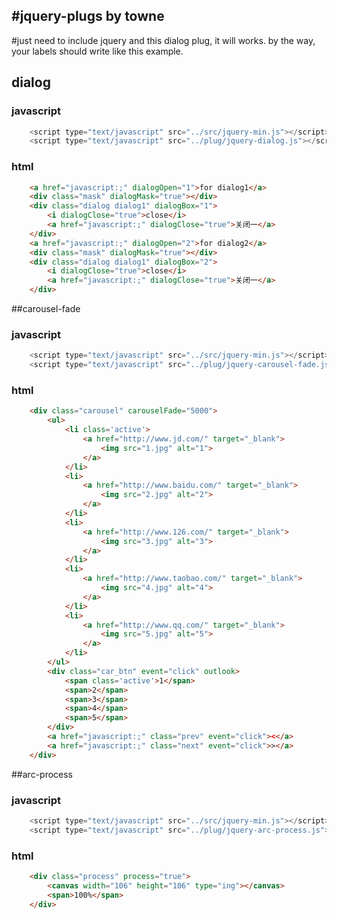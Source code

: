 #jquery-plugs by towne
-----------------------
#just need to include jquery and this dialog plug, it will works.
by the way, your labels should write like this example.

## dialog

### javascript
```javascript
	<script type="text/javascript" src="../src/jquery-min.js"></script>
	<script type="text/javascript" src="../plug/jquery-dialog.js"></script>
```
### html
```html
	<a href="javascript:;" dialogOpen="1">for dialog1</a>
	<div class="mask" dialogMask="true"></div>
	<div class="dialog dialog1" dialogBox="1">
		<i dialogClose="true">close</i>
		<a href="javascript:;" dialogClose="true">关闭一</a>
	</div>
	<a href="javascript:;" dialogOpen="2">for dialog2</a>
	<div class="mask" dialogMask="true"></div>
	<div class="dialog dialog1" dialogBox="2">
		<i dialogClose="true">close</i>
		<a href="javascript:;" dialogClose="true">关闭一</a>
	</div>
```

##carousel-fade

### javascript
```javascript
	<script type="text/javascript" src="../src/jquery-min.js"></script>
	<script type="text/javascript" src="../plug/jquery-carousel-fade.js"></script>
```
### html
```html
	<div class="carousel" carouselFade="5000">
		<ul>
			<li class='active'>
				<a href="http://www.jd.com/" target="_blank">
					<img src="1.jpg" alt="1">
				</a>
			</li>
			<li>
				<a href="http://www.baidu.com/" target="_blank">
					<img src="2.jpg" alt="2">
				</a>
			</li>
			<li>
				<a href="http://www.126.com/" target="_blank">
					<img src="3.jpg" alt="3">
				</a>
			</li>
			<li>
				<a href="http://www.taobao.com/" target="_blank">
					<img src="4.jpg" alt="4">
				</a>
			</li>
			<li>
				<a href="http://www.qq.com/" target="_blank">
					<img src="5.jpg" alt="5">
				</a>
			</li>
		</ul>
		<div class="car_btn" event="click" outlook>
			<span class='active'>1</span>
			<span>2</span>
			<span>3</span>
			<span>4</span>
			<span>5</span>
		</div>
		<a href="javascript:;" class="prev" event="click"><</a>
		<a href="javascript:;" class="next" event="click">></a>
	</div>
```

##arc-process

### javascript
```javascript
	<script type="text/javascript" src="../src/jquery-min.js"></script>
	<script type="text/javascript" src="../plug/jquery-arc-process.js"></script>
```
### html
```html
	<div class="process" process="true">
		<canvas width="106" height="106" type="ing"></canvas>
		<span>100%</span>
	</div>
```